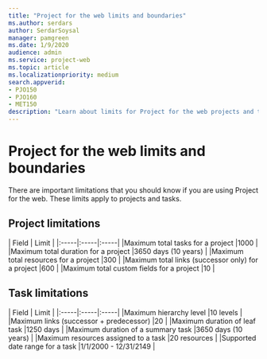 ```yaml
---
title: "Project for the web limits and boundaries"
ms.author: serdars
author: SerdarSoysal
manager: pamgreen
ms.date: 1/9/2020
audience: admin
ms.service: project-web
ms.topic: article
ms.localizationpriority: medium
search.appverid:
- PJO150
- PJO160
- MET150
description: "Learn about limits for Project for the web projects and tasks."
---
```


# Project for the web limits and boundaries

There are important limitations that you should know if you are using Project for the web. These limits apply to projects and tasks.
  


## Project limitations

  
| Field | Limit |
|:-----|:-----|:-----|
|Maximum total tasks for a project |1000 |
|Maximum total duration for a project |3650 days (10 years) |
|Maximum total resources for a project |300 |
|Maximum total links (successor only) for a project |600 |
|Maximum total custom fields for a project |10 |


## Task limitations

  
| Field | Limit |
|:-----|:-----|:-----|
|Maximum hierarchy level |10 levels |
|Maximum links (successor + predecessor) |20 |
|Maximum duration of leaf task |1250 days |
|Maximum duration of a summary task |3650 days (10 years) |
|Maximum resources assigned to a task |20 resources |
|Supported date range for a task |1/1/2000 - 12/31/2149 |
